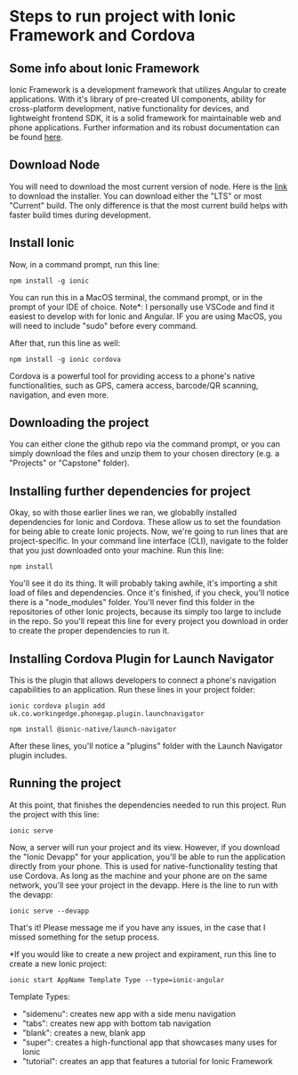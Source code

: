 # Steps to run project with Ionic Framework and Cordova #

## Some info about Ionic Framework ##
Ionic Framework is a development framework that utilizes Angular to create applications. With it's library of pre-created UI components, ability for cross-platform development, native functionality for devices, and lightweight frontend SDK, it is a solid framework for maintainable web and phone applications. Further information and its robust documentation can be found [here](https://ionicframework.com/docs "here").

## Download Node ##
You will need to download the most current version of node.
Here is the [link](https://nodejs.org/en/download/ "link") to download the installer. 
You can download either the "LTS" or most "Current" build. The only difference is that the most current build helps with faster build times during development. 

## Install Ionic ##
Now, in a command prompt, run this line: 

`npm install -g ionic`

You can run this in a MacOS terminal, the command prompt, or in the prompt of your IDE of choice. Note*: I personally use VSCode and find it easiest to develop with for Ionic and Angular. IF you are using MacOS, you will need to include "sudo" before every command. 

After that, run this line as well:

`npm install -g ionic cordova`

Cordova is a powerful tool for providing access to a phone's native functionalities, such as GPS, camera access, barcode/QR scanning, navigation, and even more. 


## Downloading the project ##
You can either clone the github repo via the command prompt, or you can simply download the files and unzip them to your chosen directory (e.g. a "Projects" or "Capstone" folder).

## Installing further dependencies for project ##
Okay, so with those earlier lines we ran, we globablly installed dependencies for Ionic and Cordova. These allow us to set the foundation for being able to create Ionic projects. Now, we're going to run lines that are project-specific. In your command line interface (CLI), navigate to the folder that you just downloaded onto your machine. Run this line:

`npm install`

You'll see it do its thing. It will probably taking awhile, it's importing a shit load of files and dependencies. Once it's finished, if you check, you'll notice there is a "node_modules" folder. You'll never find this folder in the repositories of other Ionic projects, because its simply too large to include in the repo. So you'll repeat this line for every project you download in order to create the proper dependencies to run it. 


## Installing Cordova Plugin for Launch Navigator ## 
This is the plugin that allows developers to connect a phone's navigation capabilities to an application. Run these lines in your project folder:

`ionic cordova plugin add uk.co.workingedge.phonegap.plugin.launchnavigator`

`npm install @ionic-native/launch-navigator`

After these lines, you'll notice a "plugins" folder with the Launch Navigator plugin includes. 

## Running the project ##
At this point, that finishes the dependencies needed to run this project. Run the project with this line:

`ionic serve`

Now, a server will run your project and its view. However, if you download the "Ionic Devapp" for your application, you'll be able to run the application directly from your phone. This is used for native-functionality testing that use Cordova. As long as the machine and your phone are on the same network, you'll see your project in the devapp. Here is the line to run with the devapp:

`ionic serve --devapp`

That's it! Please message me if you have any issues, in the case that I missed something for the setup process. 

*If you would like to create a new project and expirament, run this line to create a new Ionic project: 

`ionic start AppName Template Type --type=ionic-angular`

Template Types: 
- "sidemenu": creates new app with a side menu navigation
- "tabs": creates new app with bottom tab navigation 
- "blank": creates a new, blank app
- "super": creates a high-functional app that showcases many uses for Ionic
- "tutorial": creates an app that features a tutorial for Ionic Framework 
